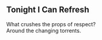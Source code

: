 Tonight I Can Refresh
---------------------
What crushes the props of respect?  
Around the changing torrents.  
